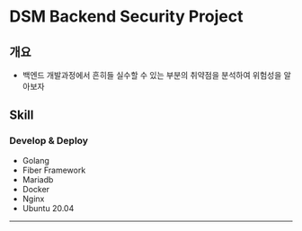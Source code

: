 # DSM Backend Security Project

## 개요 
- 백엔드 개발과정에서 흔히들 실수할 수 있는 부분의 취약점을 분석하여 위험성을 알아보자

## Skill 

### Develop & Deploy
- Golang 
- Fiber Framework
- Mariadb
- Docker
- Nginx
- Ubuntu 20.04

---

